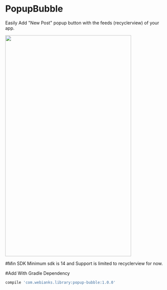 # PopupBubble
Easily Add  "New Post" popup button with the feeds (recyclerview) of your app.

<img src="http://www.webianks.com/popupbubble/2.png" height="700" width="400" >

#Min SDK
Minimum sdk is 14 and Support is limited to recyclerview for now.

#Add With Gradle Dependency
```groovy
compile 'com.webianks.library:popup-bubble:1.0.0'
```



